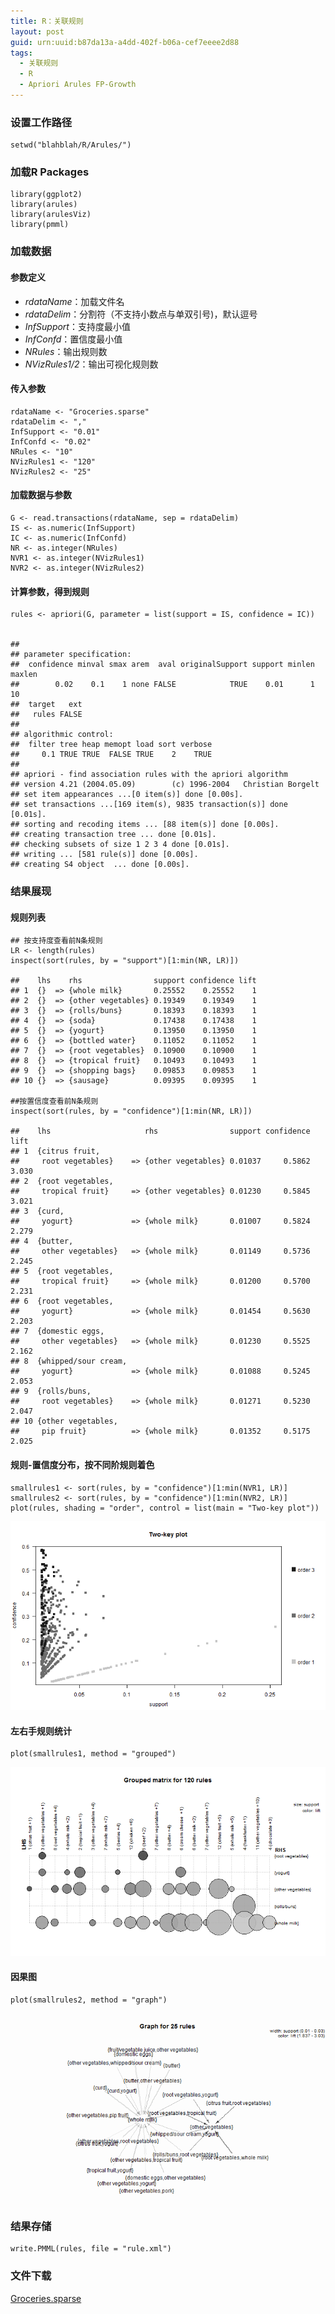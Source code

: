 ```yaml
---
title: R：关联规则
layout: post
guid: urn:uuid:b87da13a-a4dd-402f-b06a-cef7eeee2d88
tags:
  - 关联规则
  - R
  - Apriori Arules FP-Growth
---
```


### 设置工作路径

    setwd("blahblah/R/Arules/")

### 加载R Packages

    library(ggplot2)
    library(arules)
    library(arulesViz)
    library(pmml)
    

### 加载数据

#### 参数定义
*   <em>rdataName</em>：加载文件名
*   <em>rdataDelim</em>：分割符（不支持小数点与单双引号)，默认逗号
*   <em>InfSupport</em>：支持度最小值
*   <em>InfConfd</em>：置信度最小值
*   <em>NRules</em>：输出规则数
*   <em>NVizRules1/2</em>：输出可视化规则数
 
#### 传入参数

    rdataName <- "Groceries.sparse"
    rdataDelim <- ","
    InfSupport <- "0.01"
    InfConfd <- "0.02"
    NRules <- "10"
    NVizRules1 <- "120"
    NVizRules2 <- "25"

#### 加载数据与参数

    G <- read.transactions(rdataName, sep = rdataDelim)
    IS <- as.numeric(InfSupport)
    IC <- as.numeric(InfConfd)
    NR <- as.integer(NRules)
    NVR1 <- as.integer(NVizRules1)
    NVR2 <- as.integer(NVizRules2)

#### 计算参数，得到规则

    rules <- apriori(G, parameter = list(support = IS, confidence = IC))
    

    ## 
    ## parameter specification:
    ##  confidence minval smax arem  aval originalSupport support minlen maxlen
    ##        0.02    0.1    1 none FALSE            TRUE    0.01      1     10
    ##  target   ext
    ##   rules FALSE
    ## 
    ## algorithmic control:
    ##  filter tree heap memopt load sort verbose
    ##     0.1 TRUE TRUE  FALSE TRUE    2    TRUE
    ## 
    ## apriori - find association rules with the apriori algorithm
    ## version 4.21 (2004.05.09)        (c) 1996-2004   Christian Borgelt
    ## set item appearances ...[0 item(s)] done [0.00s].
    ## set transactions ...[169 item(s), 9835 transaction(s)] done [0.01s].
    ## sorting and recoding items ... [88 item(s)] done [0.00s].
    ## creating transaction tree ... done [0.01s].
    ## checking subsets of size 1 2 3 4 done [0.01s].
    ## writing ... [581 rule(s)] done [0.00s].
    ## creating S4 object  ... done [0.00s].


### 结果展现

#### 规则列表

    ## 按支持度查看前N条规则
    LR <- length(rules)
    inspect(sort(rules, by = "support")[1:min(NR, LR)])  
    
    ##    lhs    rhs                support confidence lift
    ## 1  {}  => {whole milk}       0.25552    0.25552    1
    ## 2  {}  => {other vegetables} 0.19349    0.19349    1
    ## 3  {}  => {rolls/buns}       0.18393    0.18393    1
    ## 4  {}  => {soda}             0.17438    0.17438    1
    ## 5  {}  => {yogurt}           0.13950    0.13950    1
    ## 6  {}  => {bottled water}    0.11052    0.11052    1
    ## 7  {}  => {root vegetables}  0.10900    0.10900    1
    ## 8  {}  => {tropical fruit}   0.10493    0.10493    1
    ## 9  {}  => {shopping bags}    0.09853    0.09853    1
    ## 10 {}  => {sausage}          0.09395    0.09395    1
    
    ##按置信度查看前N条规则
    inspect(sort(rules, by = "confidence")[1:min(NR, LR)])

    ##    lhs                     rhs                support confidence  lift
    ## 1  {citrus fruit,                                                     
    ##     root vegetables}    => {other vegetables} 0.01037     0.5862 3.030
    ## 2  {root vegetables,                                                  
    ##     tropical fruit}     => {other vegetables} 0.01230     0.5845 3.021
    ## 3  {curd,                                                             
    ##     yogurt}             => {whole milk}       0.01007     0.5824 2.279
    ## 4  {butter,                                                           
    ##     other vegetables}   => {whole milk}       0.01149     0.5736 2.245
    ## 5  {root vegetables,                                                  
    ##     tropical fruit}     => {whole milk}       0.01200     0.5700 2.231
    ## 6  {root vegetables,                                                  
    ##     yogurt}             => {whole milk}       0.01454     0.5630 2.203
    ## 7  {domestic eggs,                                                    
    ##     other vegetables}   => {whole milk}       0.01230     0.5525 2.162
    ## 8  {whipped/sour cream,                                               
    ##     yogurt}             => {whole milk}       0.01088     0.5245 2.053
    ## 9  {rolls/buns,                                                       
    ##     root vegetables}    => {whole milk}       0.01271     0.5230 2.047
    ## 10 {other vegetables,                                                 
    ##     pip fruit}          => {whole milk}       0.01352     0.5175 2.025


#### 规则-置信度分布，按不同阶规则着色

    smallrules1 <- sort(rules, by = "confidence")[1:min(NVR1, LR)]
    smallrules2 <- sort(rules, by = "confidence")[1:min(NVR2, LR)]
    plot(rules, shading = "order", control = list(main = "Two-key plot"))

![pic51.png](\media\pic\2014-04-11\pic51.png)

#### 左右手规则统计

    plot(smallrules1, method = "grouped")

![pic52.png](\media\pic\2014-04-11\pic52.png)

#### 因果图

    plot(smallrules2, method = "graph")

![pic53.png](\media\pic\2014-04-11\pic53.png)

### 结果存储

    write.PMML(rules, file = "rule.xml")
    
### 文件下载

[Groceries.sparse](\media\pic\2014-04-11\Groceries.sparse)